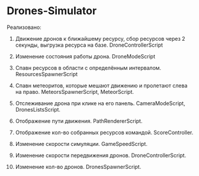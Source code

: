 # Drones-Simulator

Реализовано:

1. Движение дронов к ближайшему ресурсу, сбор ресурсов через 2 секунды, выгрузка ресурса на базе. DroneControllerScript

2. Изменение состояния работы дрона. DroneModeScript

3. Спавн ресурсов в области с определённым интервалом. ResourcesSpawnerScript

4. Спавн метеоритов, которые мешают движению и пролетают слева на право. MeteorsSpawnerScript, MeteorScript.

5. Отслеживание дрона при клике на его панель. CameraModeScript, DronesListsScript.

6. Отображение пути движения. PathRendererScript.

7. Отображение кол-во собранных ресурсов командой. ScoreController.

8. Изменение скорости симуляции. GameSpeedScript.

9. Изменение скорости передвижения дронов. DroneControllerScript.

10. Изменение кол-во дронов. DronesSpawnerScript.